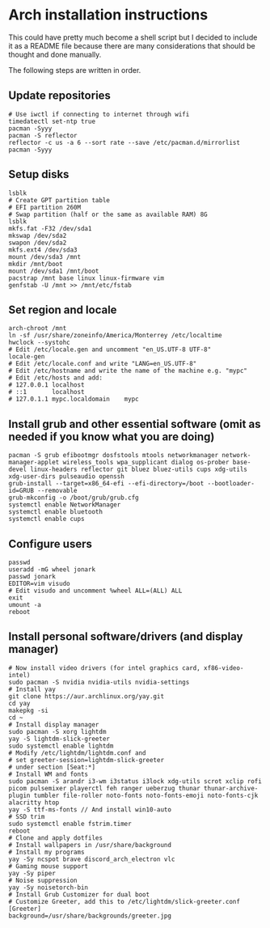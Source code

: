 # Arch installation instructions

This could have pretty much become a shell script but I decided to include it as a README file because there are many considerations that should be thought and done manually.

The following steps are written in order.

## Update repositories

```shell
# Use iwctl if connecting to internet through wifi
timedatectl set-ntp true
pacman -Syyy
pacman -S reflector
reflector -c us -a 6 --sort rate --save /etc/pacman.d/mirrorlist
pacman -Syyy
```

## Setup disks

```shell
lsblk
# Create GPT partition table
# EFI partition 260M
# Swap partition (half or the same as available RAM) 8G
lsblk
mkfs.fat -F32 /dev/sda1
mkswap /dev/sda2
swapon /dev/sda2
mkfs.ext4 /dev/sda3
mount /dev/sda3 /mnt
mkdir /mnt/boot
mount /dev/sda1 /mnt/boot
pacstrap /mnt base linux linux-firmware vim
genfstab -U /mnt >> /mnt/etc/fstab

```

## Set region and locale

```shell
arch-chroot /mnt
ln -sf /usr/share/zoneinfo/America/Monterrey /etc/localtime
hwclock --systohc
# Edit /etc/locale.gen and uncomment "en_US.UTF-8 UTF-8"
locale-gen
# Edit /etc/locale.conf and write "LANG=en_US.UTF-8"
# Edit /etc/hostname and write the name of the machine e.g. "mypc"
# Edit /etc/hosts and add:
# 127.0.0.1	localhost
# ::1		localhost
# 127.0.1.1	mypc.localdomain	mypc
```

## Install grub and other essential software (omit as needed if you know what you are doing)

```shell
pacman -S grub efibootmgr dosfstools mtools networkmanager network-manager-applet wireless_tools wpa_supplicant dialog os-prober base-devel linux-headers reflector git bluez bluez-utils cups xdg-utils xdg-user-dirs pulseaudio openssh
grub-install --target=x86_64-efi --efi-directory=/boot --bootloader-id=GRUB --removable
grub-mkconfig -o /boot/grub/grub.cfg
systemctl enable NetworkManager
systemctl enable bluetooth
systemctl enable cups
```

## Configure users

```shell
passwd
useradd -mG wheel jonark
passwd jonark
EDITOR=vim visudo
# Edit visudo and uncomment %wheel ALL=(ALL) ALL
exit
umount -a
reboot
```

## Install personal software/drivers (and display manager)

```shell
# Now install video drivers (for intel graphics card, xf86-video-intel)
sudo pacman -S nvidia nvidia-utils nvidia-settings
# Install yay
git clone https://aur.archlinux.org/yay.git
cd yay
makepkg -si
cd ~
# Install display manager
sudo pacman -S xorg lightdm
yay -S lightdm-slick-greeter
sudo systemctl enable lightdm
# Modify /etc/lightdm/lightdm.conf and
# set greeter-session=lightdm-slick-greeter
# under section [Seat:*]
# Install WM and fonts
sudo pacman -S arandr i3-wm i3status i3lock xdg-utils scrot xclip rofi picom pulsemixer playerctl feh ranger ueberzug thunar thunar-archive-plugin tumbler file-roller noto-fonts noto-fonts-emoji noto-fonts-cjk alacritty htop
yay -S ttf-ms-fonts // And install win10-auto
# SSD trim
sudo systemctl enable fstrim.timer
reboot
# Clone and apply dotfiles
# Install wallpapers in /usr/share/background
# Install my programs
yay -Sy ncspot brave discord_arch_electron vlc
# Gaming mouse support
yay -Sy piper
# Noise suppression
yay -Sy noisetorch-bin
# Install Grub Customizer for dual boot
# Customize Greeter, add this to /etc/lightdm/slick-greeter.conf
[Greeter]
background=/usr/share/backgrounds/greeter.jpg

```
